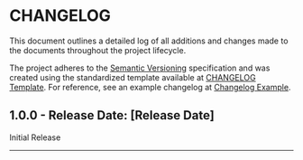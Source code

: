 # CHANGELOG

This document outlines a detailed log of all additions and changes made to the documents throughout the project lifecycle.

The project adheres to the [Semantic Versioning][SEMVER] specification and was created using the standardized template available at [CHANGELOG Template][ChangelogTemplate]. For reference, see an example changelog at [Changelog Example][ChangelogExample].

## 1.0.0 - Release Date: [Release Date]

Initial Release

---

[ChangelogTemplate]:https://github.com/DigiXess/repo-templates/blob/main/templates/CHANGELOG/documents/CHANGELOG-Template.md "Document Changelog Template"  
[ChangelogExample]: https://github.com/DigiXess/repo-templates/blob/main/templates/CHANGELOG/documents/EXAMPLE.md "Example of a Changelog"
[SEMVER]: https://semver.org/spec/v2.0.0.html "Semantic Versioning"